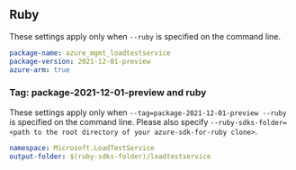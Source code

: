## Ruby

These settings apply only when `--ruby` is specified on the command line.

```yaml
package-name: azure_mgmt_loadtestservice
package-version: 2021-12-01-preview
azure-arm: true
```

### Tag: package-2021-12-01-preview and ruby

These settings apply only when `--tag=package-2021-12-01-preview --ruby` is specified on the command line.
Please also specify `--ruby-sdks-folder=<path to the root directory of your azure-sdk-for-ruby clone>`.

```yaml $(tag) == 'package-2020-09-01-preview' && $(ruby)
namespace: Microsoft.LoadTestService
output-folder: $(ruby-sdks-folder)/loadtestservice
```